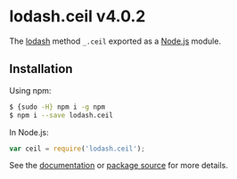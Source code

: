 # lodash.ceil v4.0.2

The [lodash](https://lodash.com/) method `_.ceil` exported as a [Node.js](https://nodejs.org/) module.

## Installation

Using npm:
```bash
$ {sudo -H} npm i -g npm
$ npm i --save lodash.ceil
```

In Node.js:
```js
var ceil = require('lodash.ceil');
```

See the [documentation](https://lodash.com/docs#ceil) or [package source](https://github.com/lodash/lodash/blob/4.0.2-npm-packages/lodash.ceil) for more details.

